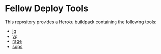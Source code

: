 # Fellow Deploy Tools

This repository provides a Heroku buildpack containing the following tools:

- [jq](https://github.com/stedolan/jq)
- [yq](https://github.com/mikefarah/yq)
- [rage](https://github.com/str4d/rage)
- [sops](https://github.com/mozilla/sops/)
